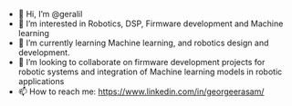- 👋 Hi, I’m @geralil
- 👀 I’m interested in Robotics, DSP, Firmware development and Machine learning
- 🌱 I’m currently learning Machine learning, and robotics design and development.
- 💞️ I’m looking to collaborate on firmware development projects for robotic systems and integration of Machine learning models in robotic applications
- 📫 How to reach me: https://www.linkedin.com/in/georgeerasam/ 

<!---
geralil/geralil is a ✨ special ✨ repository because its `README.md` (this file) appears on your GitHub profile.
You can click the Preview link to take a look at your changes.
--->
